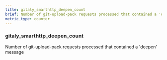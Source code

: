 ```yaml
---
title: gitaly_smarthttp_deepen_count
brief: Number of git-upload-pack requests processed that contained a 'deepen' message
metric_type: counter
---
```

### gitaly_smarthttp_deepen_count

Number of git-upload-pack requests processed that contained a 'deepen' message
